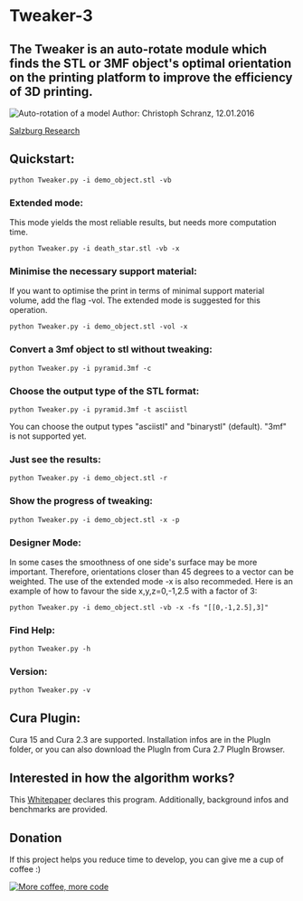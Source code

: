 # Tweaker-3
## The Tweaker is an auto-rotate module which finds the STL or 3MF object's optimal orientation on the printing platform to improve the efficiency of 3D printing.

![Auto-rotation of a model](https://github.com/ChristophSchranz/Tweaker-3/blob/master/auto-rotation.png)
Author: Christoph Schranz, 12.01.2016 

[Salzburg Research](http://www.salzburgresearch.at/blog/3d-print-positioning/)

## Quickstart:  

`python Tweaker.py -i demo_object.stl -vb`


### Extended mode:

This mode yields the most reliable results, but needs more computation time.

`python Tweaker.py -i death_star.stl -vb -x`


### Minimise the necessary support material:

If you want to optimise the print in terms of minimal support material volume, add the flag -vol.
The extended mode is suggested for this operation.

`python Tweaker.py -i demo_object.stl -vol -x`



### Convert a 3mf object to stl without tweaking:

`python Tweaker.py -i pyramid.3mf -c`


### Choose the output type of the STL format:

`python Tweaker.py -i pyramid.3mf -t asciistl`

You can choose the output types "asciistl" and 
"binarystl" (default). "3mf" is not supported yet.


### Just see the results:

`python Tweaker.py -i demo_object.stl -r`


### Show the progress of tweaking:

`python Tweaker.py -i demo_object.stl -x -p`


### Designer Mode:

In some cases the smoothness of one side's surface 
may be more important. Therefore, orientations closer than 
45 degrees to a vector can be weighted. The use of the 
extended mode -x is also recommeded. Here is an example 
of how to favour the side x,y,z=0,-1,2.5 with a factor 
of 3:

`python Tweaker.py -i demo_object.stl -vb -x -fs "[[0,-1,2.5],3]"`


### Find Help:

`python Tweaker.py -h`

### Version:

`python Tweaker.py -v`

## Cura Plugin:

Cura 15 and Cura 2.3 are supported. Installation infos 
are in the PlugIn folder, or you can also download the 
PlugIn from Cura 2.7 PlugIn Browser.


## Interested in how the algorithm works?

This [Whitepaper](https://www.researchgate.net/publication/311765131_Tweaker_-_Auto_Rotation_Module_for_FDM_3D_Printing) 
declares this program. Additionally, background 
infos and benchmarks are provided.


## Donation
If this project helps you reduce time to develop, you can give me a cup of coffee :) 

[![More coffee, more code](https://img.shields.io/badge/Donate-PayPal-green.svg)](https://www.paypal.com/cgi-bin/webscr?cmd=_s-xclick&hosted_button_id=RG7UBJMUNLMHN&source=url)
